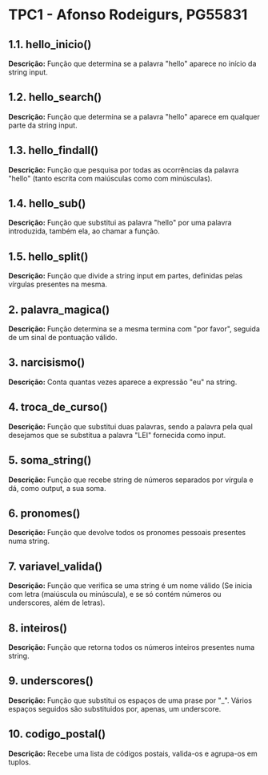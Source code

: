 # TPC1 - Afonso Rodeigurs, PG55831

## 1.1. hello_inicio()
**Descrição:** Função que determina se a palavra "hello" aparece no início da string input.

## 1.2. hello_search()
**Descrição:** Função que determina se a palavra "hello" aparece em qualquer parte da string input.

## 1.3. hello_findall()
**Descrição:** Função que pesquisa por todas as ocorrências da palavra "hello" (tanto escrita com maiúsculas como com minúsculas).

## 1.4. hello_sub()
**Descrição:** Função que substitui as palavra "hello" por uma palavra introduzida, também ela, ao chamar a função.

## 1.5. hello_split()
**Descrição:** Função que divide a string input em partes, definidas pelas vírgulas presentes na mesma.

## 2. palavra_magica()
**Descrição:** Função determina se a mesma termina com  "por favor", seguida de um sinal de pontuação válido.

## 3. narcisismo()
**Descrição:** Conta quantas vezes aparece a expressão "eu" na string.

## 4. troca_de_curso()
**Descrição:** Função que substitui duas palavras, sendo a palavra pela qual desejamos que se substitua a palavra "LEI" fornecida como input.

## 5. soma_string()
**Descrição:** Função que recebe string de números separados por vírgula e dá, como output, a sua soma.

## 6. pronomes()
**Descrição:** Função que devolve todos os pronomes pessoais presentes numa string.

## 7. variavel_valida()
**Descrição:** Função que verifica se uma string é um nome válido (Se inicia com letra (maiúscula ou minúscula), e se só contém números ou underscores, além de letras).

## 8. inteiros()
**Descrição:** Função que retorna todos os números inteiros presentes numa string.

## 9. underscores()
**Descrição:** Função que substitui os espaços de uma prase por "_". Vários espaços seguidos são substituidos por, apenas, um underscore.

## 10. codigo_postal()
**Descrição:** Recebe uma lista de códigos postais, valida-os e agrupa-os em tuplos.

